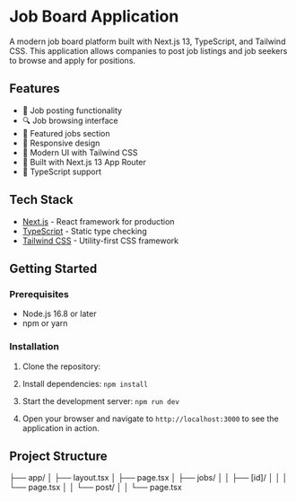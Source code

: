 # Job Board Application

A modern job board platform built with Next.js 13, TypeScript, and Tailwind CSS. This application allows companies to post job listings and job seekers to browse and apply for positions.

## Features

- 🎯 Job posting functionality
- 🔍 Job browsing interface
- 💼 Featured jobs section
- 📱 Responsive design
- 🎨 Modern UI with Tailwind CSS
- 🚀 Built with Next.js 13 App Router
- 📝 TypeScript support

## Tech Stack

- [Next.js](https://nextjs.org/) - React framework for production
- [TypeScript](https://www.typescriptlang.org/) - Static type checking
- [Tailwind CSS](https://tailwindcss.com/) - Utility-first CSS framework

## Getting Started

### Prerequisites

- Node.js 16.8 or later
- npm or yarn

### Installation

1. Clone the repository:


2. Install dependencies:
    ```npm install```

3. Start the development server:
    ```npm run dev```

4. Open your browser and navigate to `http://localhost:3000` to see the application in action.

## Project Structure
├── app/
│   ├── layout.tsx
│   ├── page.tsx
│   ├── jobs/
│   │   ├── [id]/
│   │   │   └── page.tsx
│   │   └── post/
│   │       └── page.tsx
